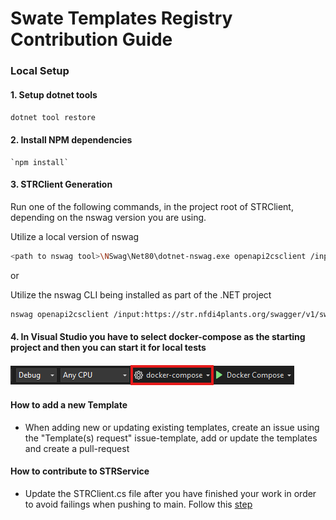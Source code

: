 # Swate Templates Registry Contribution Guide

### Local Setup

#### 1. Setup dotnet tools

   `dotnet tool restore`

#### 2. Install NPM dependencies
   
    `npm install`

#### 3. STRClient Generation

Run one of the following commands, in the project root of STRClient, depending on the nswag version you are using.

Utilize a local version of nswag

```bash
<path to nswag tool>\NSwag\Net80\dotnet-nswag.exe openapi2csclient /input:https://str.nfdi4plants.org/swagger/v1/swagger.json /namespace:STRClient /output:STRClient.cs
```

or

Utilize the nswag CLI being installed as part of the .NET project

```bash
nswag openapi2csclient /input:https://str.nfdi4plants.org/swagger/v1/swagger.json /output:STRClient.cs /namespace:STRClient
```

#### 4. In Visual Studio you have to select docker-compose as the starting project and then you can start it for local tests

![Logo](images/SelectDockerDesktop.png)

#### How to add a new Template

* When adding new or updating existing templates, create an issue using the "Template(s) request" issue-template, add or update the templates and create a pull-request

#### How to contribute to STRService

* Update the STRClient.cs file after you have finished your work in order to avoid failings when pushing to main. Follow this [step](#3-strclient-generation)
